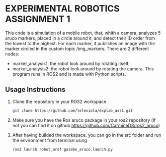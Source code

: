 # EXPERIMENTAL ROBOTICS ASSIGNMENT 1
This code is a simulation of a mobile robot, that, whith a camera, analyzes 5 aruco markers, placed in a circle around it, and detect their ID order from the lowest to the highest. For each marker, it publishes an image with the marker circled in the custom topic /img_markers.
There are 2 different nodes:
- marker_analysis1: the robot look around by rotating itself;
- marker_analysis2: the robot look around by rotating the camera.
This program runs in ROS2 and is made with Python scripts.
## Usage Instructions
1. Clone the repository in your ROS2 workspace
   ```bash
   git clone https://github.com/leleviola/explab_ass1.git
   ```

2. Make sure you have the Ros aruco package in your ros2 repository (if not you can find it on github https://github.com/CarmineD8/ros2_aruco)
3. After having builded the workspace, you can go in the src folder and run the environment from terminal using
   ```bash
   ros2 launch robot_urdf gazebo_aruco.launch.py
   ```

